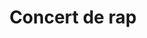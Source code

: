 ---
title: "Concert de rap"
address: ""
postalCode: "75000"
city: "Paris"
label: "SILILIK PAK PAK"
when: "2020-01-01"
description: ""
photos: "https://img3.parisbouge.com/SfrXeZU4d7L2vCoCDsN3nC4tCp85WMk_FF84TS3uj0I/rs:fill:750:375:1/g:ce/NDU1YzU1ZDEtYTZmNi00YzAxLTliOWMtNGNiYzBjYmE0OTlkLmpwZw.jpg"
draft: false
important: true
association: ""
---